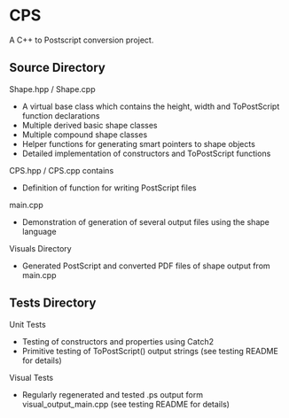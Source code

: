 # CPS
A C++ to Postscript conversion project.

## Source Directory

Shape.hpp / Shape.cpp

  * A virtual base class which contains the height, width and ToPostScript function declarations
  * Multiple derived basic shape classes
  * Multiple compound shape classes
  * Helper functions for generating smart pointers to shape objects
  * Detailed implementation of constructors and ToPostScript functions

CPS.hpp / CPS.cpp contains

  * Definition of function for writing PostScript files

main.cpp

  * Demonstration of generation of several output files using the shape language

Visuals Directory

  * Generated PostScript and converted PDF files of shape output from main.cpp


## Tests Directory

Unit Tests

  * Testing of constructors and properties using Catch2
  * Primitive testing of ToPostScript() output strings (see testing README for details)

Visual Tests

  * Regularly regenerated and tested .ps output form visual_output_main.cpp (see testing README for details)
